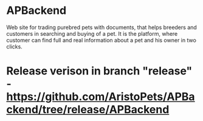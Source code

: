 # APBackend
Web site for trading purebred pets with documents, that helps breeders and customers in searching and buying of a pet. It is the platform, where customer can find full and real information about a pet and his owner in two clicks.
# Release verison in branch "release" - https://github.com/AristoPets/APBackend/tree/release/APBackend
